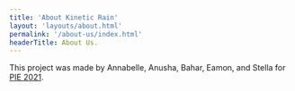 ```yaml
---
title: 'About Kinetic Rain'
layout: 'layouts/about.html'
permalink: '/about-us/index.html'
headerTitle: About Us.
---
```


This project was made by Annabelle, Anusha, Bahar, Eamon, and Stella for
[PIE 2021](http://poe.olin.edu/).
